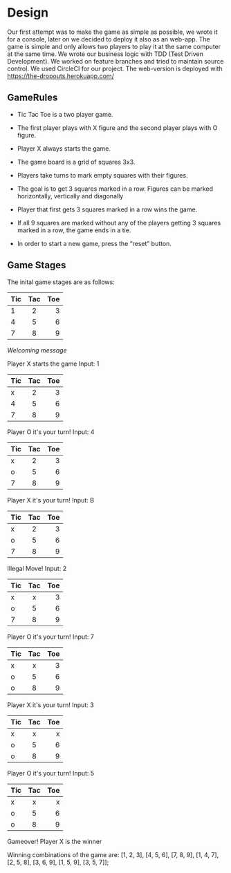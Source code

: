 # Design

Our first attempt was to make the game as simple as possible, we wrote it for a console, later on we decided to deploy it also as an web-app. The game is simple and only allows two players to play it at the same computer at the same time. We wrote our business logic with TDD (Test Driven Development).  We worked on feature branches and tried to maintain source control. We used CircleCI for our project. The web-version is deployed with https://the-dropouts.herokuapp.com/


## GameRules

- Tic Tac Toe is a two player game. 

- The first player plays with X figure and the second player plays with O figure. 

- Player X always starts the game. 

- The game board is a grid of squares 3x3. 

- Players take turns to mark empty squares with their figures. 

- The goal is to get 3 squares marked in a row. Figures can be marked horizontally, vertically and diagonally 

- Player that first gets 3 squares marked in a row wins the game.

- If all 9 squares are marked without any of the players getting 3 squares marked in a row, the game ends in a tie. 

- In order to start a new game, press the “reset” button.

## Game Stages

The inital game stages are as follows:

| Tic    | Tac   | Toe   |
| ------- |:-----:| -----:|
|    1    |   2   |   3   |
|    4    |   5   |   6   |
|    7    |   8   |   9   |

*Welcoming message*

Player X starts the game 
Input: 1 

| Tic    | Tac   | Toe   |
| ------- |:-----:| -----:|
|    x    |   2   |   3   |
|    4    |   5   |   6   |
|    7    |   8   |   9   |

Player O it's your turn!
Input: 4

| Tic    | Tac   | Toe   |
| ------- |:-----:| -----:|
|    x    |   2   |   3   |
|    o    |   5   |   6   |
|    7    |   8   |   9   |

Player X it's your turn!
Input: B

| Tic    | Tac   | Toe   |
| ------- |:-----:| -----:|
|    x    |   2   |   3   |
|    o    |   5   |   6   |
|    7    |   8   |   9   |

Illegal Move!
Input: 2

| Tic    | Tac   | Toe   |
| ------- |:-----:| -----:|
|    x    |   x   |   3   |
|    o    |   5   |   6   |
|    7    |   8   |   9   |

Player O it's your turn!
Input: 7

| Tic    | Tac   | Toe   |
| ------- |:-----:| -----:|
|    x    |   x   |   3   |
|    o    |   5   |   6   |
|    o    |   8   |   9   |



Player X it's your turn!
Input: 3

| Tic    | Tac   | Toe   |
| ------- |:-----:| -----:|
|    x    |   x   |   x   |
|    o    |   5   |   6   |
|    o    |   8   |   9   |


Player O it's your turn!
Input: 5

| Tic    | Tac   | Toe   |
| ------- |:-----:| -----:|
|    x    |   x   |   x   |
|    o    |   5   |   6   |
|    o    |   8   |   9   |


Gameover! 
Player X is the winner 


Winning combinations of the game are: 
[1, 2, 3], [4, 5, 6], [7, 8, 9], [1, 4, 7],
[2, 5, 8], [3, 6, 9], [1, 5, 9], [3, 5, 7]];

